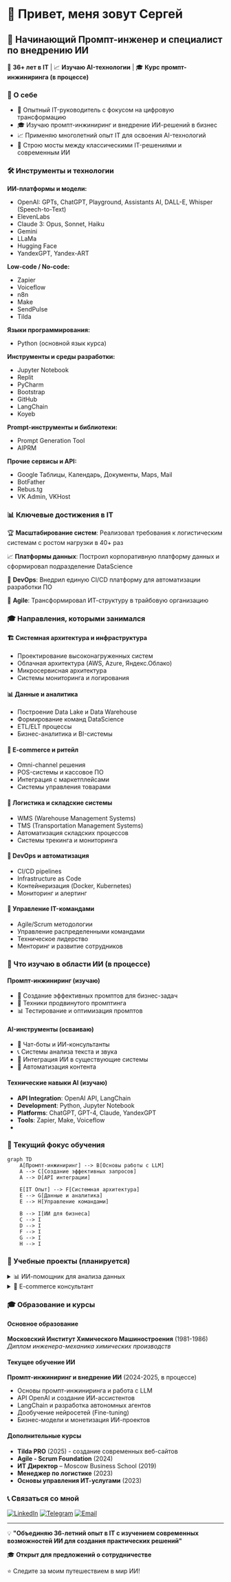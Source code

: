 # 👋 Привет, меня зовут Сергей

## 🧠 Начинающий Промпт-инженер и специалист по внедрению ИИ

🎯 **36+ лет в IT** | 📈 **Изучаю AI-технологии** | 🎓 **Курс промпт-инжиниринга (в процессе)**

### 🚀 О себе
- 💼 Опытный IT-руководитель с фокусом на цифровую трансформацию
- 🎓 Изучаю промпт-инжиниринг и внедрение ИИ-решений в бизнес
- 📈 Применяю многолетний опыт IT для освоения AI-технологий
- 🌟 Строю мосты между классическими IT-решениями и современным ИИ

### 🛠 Инструменты и технологии

**ИИ-платформы и модели:**
- OpenAI: GPTs, ChatGPT, Playground, Assistants AI, DALL-E, Whisper (Speech-to-Text)
- ElevenLabs
- Claude 3: Opus, Sonnet, Haiku
- Gemini
- LLaMa
- Hugging Face
- YandexGPT, Yandex-ART

**Low-code / No-code:**
- Zapier
- Voiceflow
- n8n
- Make
- SendPulse
- Tilda

**Языки программирования:**
- Python (основной язык курса)

**Инструменты и среды разработки:**
- Jupyter Notebook
- Replit
- PyCharm
- Bootstrap
- GitHub
- LangChain
- Koyeb

**Prompt-инструменты и библиотеки:**
- Prompt Generation Tool
- AIPRM

**Прочие сервисы и API:**
- Google Таблицы, Календарь, Документы, Maps, Mail
- BotFather
- Rebus.tg
- VK Admin, VKHost

### 📊 Ключевые достижения в IT

🏆 **Масштабирование систем**: Реализовал требования к логистическим системам с ростом нагрузки в 40+ раз

📈 **Платформы данных**: Построил корпоративную платформу данных и сформировал подразделение DataScience

🔧 **DevOps**: Внедрил единую CI/CD платформу для автоматизации разработки ПО

🎯 **Agile**: Трансформировал ИТ-структуру в трайбовую организацию

### 🎓 Направления, которыми занимался

#### 🏗 **Системная архитектура и инфраструктура**
- Проектирование высоконагруженных систем
- Облачная архитектура (AWS, Azure, Яндекс.Облако)
- Микросервисная архитектура
- Системы мониторинга и логирования

#### 📊 **Данные и аналитика**
- Построение Data Lake и Data Warehouse
- Формирование команд DataScience
- ETL/ELT процессы
- Бизнес-аналитика и BI-системы

#### 🛒 **E-commerce и ритейл**
- Omni-channel решения
- POS-системы и кассовое ПО
- Интеграция с маркетплейсами
- Системы управления товарами

#### 🚚 **Логистика и складские системы**
- WMS (Warehouse Management Systems)
- TMS (Transportation Management Systems)
- Автоматизация складских процессов
- Системы трекинга и мониторинга

#### 🔄 **DevOps и автоматизация**
- CI/CD pipelines
- Infrastructure as Code
- Контейнеризация (Docker, Kubernetes)
- Мониторинг и алертинг

#### 👥 **Управление IT-командами**
- Agile/Scrum методологии
- Управление распределенными командами
- Техническое лидерство
- Менторинг и развитие сотрудников

### 🤖 Что изучаю в области ИИ (в процессе)

#### Промпт-инжиниринг (изучаю)
- 🎯 Создание эффективных промптов для бизнес-задач
- 🔄 Техники продвинутого промптинга
- 📊 Тестирование и оптимизация промптов

#### AI-инструменты (осваиваю)
- 🛒 Чат-боты и ИИ-консультанты
- 📞 Системы анализа текста и звука
- 📱 Интеграция ИИ в существующие системы
- 📝 Автоматизация контента

#### Технические навыки AI (изучаю)
- **API Integration**: OpenAI API, LangChain
- **Development**: Python, Jupyter Notebook
- **Platforms**: ChatGPT, GPT-4, Claude, YandexGPT
- **Tools**: Zapier, Make, Voiceflow
- 

### 🎯 Текущий фокус обучения

```mermaid
graph TD
    A[Промпт-инжиниринг] --> B[Основы работы с LLM]
    A --> C[Создание эффективных запросов]
    A --> D[API интеграции]
    
    E[IT Опыт] --> F[Системная архитектура]
    E --> G[Данные и аналитика]
    E --> H[Управление командами]
    
    B --> I[ИИ для бизнеса]
    C --> I
    D --> I
    F --> I
    G --> I
    H --> I
```

### 🌟 Учебные проекты (планируется)

<details>
<summary>📊 ИИ-помощник для анализа данных</summary>

**Цель**: Создать промпты для автоматизации рутинной аналитики

**Применение опыта**:
- DataScience background для понимания потребностей
- Знание бизнес-процессов для формулирования задач
- Опыт работы с данными для валидации результатов

**Статус**: В планах
</details>

<details>
<summary>🛒 E-commerce консультант</summary>

**Цель**: Разработать ИИ-помощника для интернет-магазина

**Применение опыта**:
- Многолетний опыт в ритейле и e-commerce
- Понимание customer journey
- Знание продуктовых процессов

**Статус**: Изучаю техники
</details>

### 🎓 Образование и курсы

#### Основное образование
**Московский Институт Химического Машиностроения** (1981-1986)  
*Диплом инженера-механика химических производств*

#### Текущее обучение ИИ
**Промпт-инжиниринг и внедрение ИИ** (2024-2025, в процессе)
- Основы промпт-инжиниринга и работа с LLM
- API OpenAI и создание ИИ-ассистентов  
- LangChain и разработка автономных агентов
- Дообучение нейросетей (Fine-tuning)
- Бизнес-модели и монетизация ИИ-проектов

#### Дополнительные курсы
- **Tilda PRO** (2025) - создание современных веб-сайтов
- **Agile - Scrum Foundation** (2024)
- **ИТ Директор** – Moscow Business School (2019)
- **Менеджер по логистике** (2023)
- **Основы управления ИТ-услугами** (2023)

### 📞 Связаться со мной

[![LinkedIn](https://img.shields.io/badge/LinkedIn-0077B5?style=for-the-badge&logo=linkedin&logoColor=white)](https://www.linkedin.com/in/sergey-alexeev-94b5611)
[![Telegram](https://img.shields.io/badge/Telegram-2CA5E0?style=for-the-badge&logo=telegram&logoColor=white)](https://t.me/askstream)
[![Email](https://img.shields.io/badge/Email-D14836?style=for-the-badge&logo=gmail&logoColor=white)](mailto:i@salexeev.ru)

---

💡 **"Объединяю 36-летний опыт в IT с изучением современных возможностей ИИ для создания практических решений"**

🎓 **Открыт для предложений о сотрудничестве**

⭐ Следите за моим путешествием в мир ИИ!
